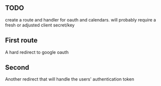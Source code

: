 ## TODO
create a route and handler for oauth and calendars.
will probably require a fresh or adjusted client secret/key

## First route
A hard redirect to google oauth

## Second
Another redirect that will handle the users' authentication token
